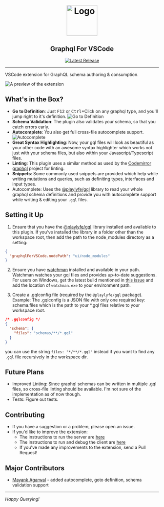 <h1 align="center"><img src="https://cdn.rawgit.com/kumarharsh/graphql-for-vscode/master/client/images/logo.svg" alt="Logo" height="100" /></h1>
<h2 align="center">Graphql For VSCode</h2>
<div align="center"><a href="https://github.com/kumarharsh/graphql-for-vscode/releases"><img src="https://img.shields.io/github/release/kumarharsh/graphql-for-vscode.svg" alt="Latest Release"></a></div>

<hr>

VSCode extension for GraphQL schema authoring & consumption.

![A preview of the extension](https://cdn.rawgit.com/kumarharsh/graphql-for-vscode/master/client/images/preview.png)


## What's in the Box?
* **Go to Definition**: Just <kbd>F12</kbd> or <kbd>Ctrl</kbd>+Click on any graphql type, and you'll jump right to it's definition.
![Go to Definition](https://cdn.rawgit.com/kumarharsh/graphql-for-vscode/master/client/images/goto-definition.gif)
* **Schema Validation**: The plugin also validates your schema, so that you catch errors early.
* **Autocomplete**: You also get full cross-file autocomplete support.
![Autocomplete](https://cdn.rawgit.com/kumarharsh/graphql-for-vscode/master/client/images/autocomplete.gif)
* **Great Syntax Highlighting**: Now, your gql files will look as beautiful as your other code with an awesome syntax highlighter which works not just with your schema files, but also within your Javascript/Typescript files.
* **Linting**: This plugin uses a similar method as used by the [Codemirror graphql](https://github.com/graphql/codemirror-graphql) project for linting.
* **Snippets**: Some commonly used snippets are provided which help while writing mutations and queries, such as definiting types, interfaces and input types.
* Autocomplete: Uses the [@playlyfe/gql](npmjs.org/package/@playlyfe/gql) library to read your whole graphql schema definitions and provide you with autocomplete support while writing & editing your `.gql` files.

## Setting it Up
1. Ensure that you have the [@playlyfe/gql](npmjs.org/package/@playlyfe/gql) library installed and available to this plugin. If you've installed the library in a folder other than the workspace root, then add the path to the node_modules directory as a setting:
```json
{
  "graphqlForVSCode.nodePath": "ui/node_modules"
}
```

2. Ensure you have [watchman](https://facebook.github.io/watchman/docs/install.html) installed and available in your path. Watchman watches your gql files and provides up-to-date suggestions. For users on Windows, get the latest build mentioned in [this issue](https://github.com/facebook/watchman/issues/19) and add the location of `watchman.exe` to your environment path.

3. Create a .gqlconfig file (required by the `@playlyfe/gql` package). Example:
The .gqlconfig is a JSON file with only one required key: schema.files which is the path to your *.gql files relative to your workspace root.

```json
/* .gqlconfig */
{
  "schema": {
    "files": "schemas/**/*.gql"
  }
}
```

you can use the string `files: "*/**/*.gql"` instead if you want to find any `.gql` file recursively in the workspace dir.

## Future Plans
* Improved Linting: Since graphql schemas can be written in multiple .gql files, so cross-file linting should be available. I'm not sure of the implementation as of now though.
* Tests: Figure out tests.


## Contributing
* If you have a suggestion or a problem, please open an issue.
* If you'd like to improve the extension:
  + The instructions to run the server are [here](./server/README.md)
  + The instructions to run and debug the client are [here](./client/README.md)
  + If you've made any improvements to the extension, send a Pull Request!

## Major Contributors
* [Mayank Agarwal](github.com/Mayank1791989) - added autocomplete, goto definition, schema validation support

---

*Happy Querying!*
